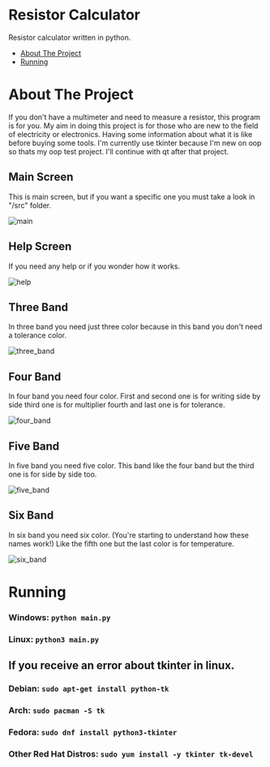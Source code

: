# Resistor Calculator
Resistor calculator written in python.

* [About The Project](#about-the-project)
* [Running](#running)

# About The Project
If you don't have a multimeter and need to measure a resistor, this program is for you.
My aim in doing this project is for those who are new to the field of electricity or electronics.
Having some information about what it is like before buying some tools.
I'm currently use tkinter because I'm new on oop so thats my oop test project. I'll continue with qt after that project.

## Main Screen
This is main screen, but if you want a specific one you must take a look in "/src" folder.

![main](https://user-images.githubusercontent.com/77579421/138568683-1a88add6-4bd0-40e4-af63-7be4b1a03464.png)


## Help Screen
If you need any help or if you wonder how it works.

![help](https://user-images.githubusercontent.com/77579421/138568688-4e244db0-475f-436d-a4bb-3bdf379b5551.png)


## Three Band
In three band you need just three color because in this band you don't need a tolerance color.

![three_band](https://user-images.githubusercontent.com/77579421/138568978-c37f9ac8-c660-41cc-b080-cb2a76a28d25.png)


## Four Band
In four band you need four color. First and second one is for writing side by side third one is for multiplier fourth and last one is for tolerance.

![four_band](https://user-images.githubusercontent.com/77579421/138568852-871fc2fd-6198-4fd7-9000-dcafb2128dad.png)


## Five Band
In five band you need five color. This band like the four band but the third one is for side by side too.

![five_band](https://user-images.githubusercontent.com/77579421/138568881-981bf4b4-d15c-4036-908b-686f9ef460b2.png)


## Six Band
In six band you need six color. (You're starting to understand how these names work!) Like the fifth one but the last color is for temperature.

![six_band](https://user-images.githubusercontent.com/77579421/138568939-89663b1b-e757-450d-b667-62d57ed0cf24.png)


# Running
### Windows: ` python main.py `
### Linux: ` python3 main.py `

## If you receive an error about tkinter in linux.
### Debian: ` sudo apt-get install python-tk `
### Arch: ` sudo pacman -S tk `
### Fedora: ` sudo dnf install python3-tkinter `
### Other Red Hat Distros: ` sudo yum install -y tkinter tk-devel `
